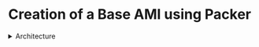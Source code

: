 # Creation of a Base AMI using Packer

<details>
  <summary>Architecture</summary>
  <img src="./Images/one.png">
</details>
